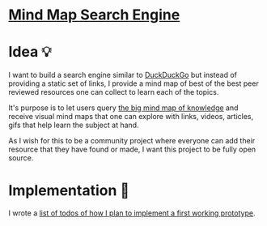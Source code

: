 # [Mind Map Search Engine](http://nikitavoloboev.xyz/knowledge-map-search-engine/)

# Idea 💡

I want to build a search engine similar to [DuckDuckGo](https://duckduckgo.com/) but instead of providing a static set of links, I provide a mind map of best of the best peer reviewed resources one can collect to learn each of the topics. 

It's purpose is to let users query [the big mind map of knowledge](https://github.com/nikitavoloboev/knowledge-map) and receive visual mind maps that one can explore with links, videos, articles, gifs that help learn the subject at hand.

As I wish for this to be a community project where everyone can add their resource that they have found or made, I want this project to be fully open source.


# Implementation 🚀

I wrote a [list of todos of how I plan to implement a first working prototype](https://github.com/nikitavoloboev/knowledge-map-search-engine/blob/master/js/index.js).